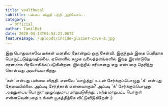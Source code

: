 ```yaml
---
title: vaalthugal
subtitle: பன்மை விகுதி பற்றி அறிவோம்..
category:
  - Official
author: TamilBot
date: 2020-04-14T01:54:23.067Z
featureImage: /uploads/inside-glacier-cave-2.jpg
---
```

இது பொதுவாகவே மக்கள் மனதில் தோன்றும் ஒரு கேள்வி. இருந்தும் இதை பெரிதாக பொருட்படுத்துவதில்லை. ஏனெனில் சமூக வலைத்தளங்களில் இந்த இரண்டுமே சரளமாக பிரயோகிக்கப்படுகின்றன. இவற்றில் சரியானது எது என்பதை தெரிந்து கொள்வது அவசியமாகிறது.

'கள்' என்பது பன்மை விகுதி. எனவே 'வாழ்த்து' உடன் சேர்க்கும்பொழுது 'க்' என்பது தேவையில்லை. அப்படி சேர்த்தால் என்னவாகும்? அப்படி 'க்' சேர்க்கும்பொழுது அதனுடைய பொருள் முழுவதுமாய் மாறுபடுகிறது. அந்த மாறுபட்ட பொருள் என்னவென்பதை உங்கள் யூகத்திற்கே விட்டுவிடுகிறேன் :)